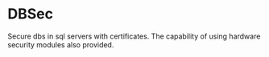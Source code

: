 # DBSec
Secure dbs in sql servers with certificates. The capability of using hardware security modules also provided. 
